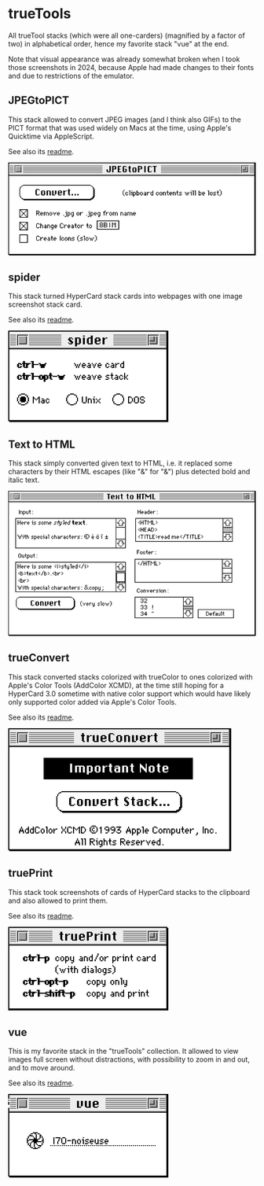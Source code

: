 # trueTools

All trueTool stacks (which were all one-carders)
(magnified by a factor of two)
in alphabetical order,
hence my favorite stack "vue" at the end.

Note that visual appearance was already somewhat broken when
I took those screenshots in 2024,
because Apple had made changes to their fonts
and due to restrictions of the emulator.

## JPEGtoPICT

This stack allowed to convert JPEG images (and I think also GIFs)
to the PICT format that was used widely on Macs at the time,
using Apple's Quicktime via AppleScript.

See also its [readme](../READMEs/trueTools-JPEGtoPICT.pdf).

![image](cards/JPEGtoPICT.png)

## spider

This stack turned HyperCard stack cards into webpages
with one image screenshot stack card.

See also its [readme](../READMEs/trueTools-spider.pdf).

![image](cards/spider.png)

## Text to HTML

This stack simply converted given text to HTML,
i.e. it replaced some characters by their HTML escapes
(like "&amp;" for "&") plus detected bold and italic text.

![image](cards/Text-to-HTML.png)

## trueConvert

This stack converted stacks colorized with trueColor
to ones colorized with Apple's Color Tools (AddColor XCMD),
at the time still hoping for a HyperCard 3.0 sometime
with native color support
which would have likely only supported color
added  via Apple's Color Tools.

See also its [readme](../READMEs/trueTools-trueConvert.pdf).

![image](cards/trueConvert.png)

## truePrint

This stack took screenshots of cards of HyperCard stacks
to the clipboard and also allowed to print them.

See also its [readme](../READMEs/trueTools-truePrint.pdf).

![image](cards/truePrint.png)

## vue

This is my favorite stack in the "trueTools" collection.
It allowed to view images full screen without distractions,
with possibility to zoom in and out, and to move around.

See also its [readme](../READMEs/trueTools-vue.pdf).

![image](cards/vue.png)
